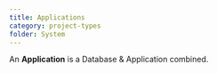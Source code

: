 ```yaml
---
title: Applications
category: project-types
folder: System
---
```


An **Application** is a Database & Application combined.